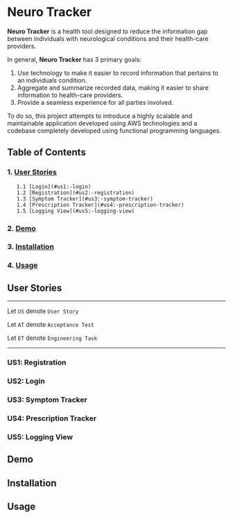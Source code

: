 # Neuro Tracker

**Neuro Tracker** is a health tool designed to reduce the information gap between
individuals with neurological conditions and their health-care providers.

In general, **Neuro Tracker** has 3 primary goals:

1. Use technology to make it easier to record information that pertains to an
   individuals condition.
2. Aggregate and summarize recorded data, making it easier to share information
   to health-care providers.
3. Provide a seamless experience for all parties involved.

To do so, this project attempts to introduce a highly scalable and maintainable application
developed using AWS technologies and a codebase completely developed using functional programming languages.

## Table of Contents

### 1. [User Stories](#user-stories)

       1.1 [Login](#us1:-login)
       1.2 [Registration](#us2:-registration)
       1.3 [Symptom Tracker](#us3:-symptom-tracker)
       1.4 [Prescription Tracker](#us4:-prescription-tracker)
       1.5 [Logging View](#us5:-logging-view)

### 2. [Demo](#demo)

### 3. [Installation](#installation)

### 4. [Usage](#usage)

## User Stories

---

Let `US` denote `User Story`

Let `AT` denote `Acceptance Test`

Let `ET` denote `Engineering Task`

---

### US1: Registration

### US2: Login

### US3: Symptom Tracker

### US4: Prescription Tracker

### US5: Logging View

## Demo

## Installation

## Usage
